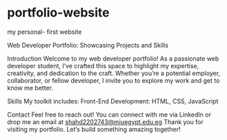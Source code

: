 # portfolio-website
my personal- first website

Web Developer Portfolio: Showcasing Projects and Skills

Introduction
Welcome to my web developer portfolio! As a passionate web developer student, I’ve crafted this space to highlight my expertise, creativity, and dedication to the craft. Whether you’re a potential employer, collaborator, or fellow developer, I invite you to explore my work and get to know me better.

Skills
My toolkit includes:
Front-End Development: HTML, CSS, JavaScript

Contact
Feel free to reach out! You can connect with me via LinkedIn or drop me an email at shahd2202743@miuegypt.edu.eg
Thank you for visiting my portfolio. Let’s build something amazing together!
